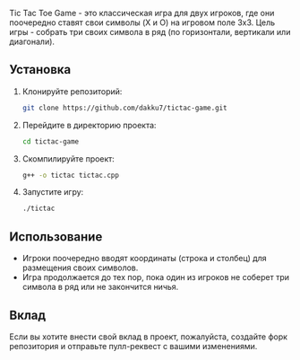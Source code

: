 Tic Tac Toe Game - это классическая игра для двух игроков, где они поочередно ставят свои символы (X и O) на игровом поле 3x3. Цель игры - собрать три своих символа в ряд (по горизонтали, вертикали или диагонали).

## Установка

1. Клонируйте репозиторий:
   ```bash
   git clone https://github.com/dakku7/tictac-game.git
   ```

2. Перейдите в директорию проекта:
   ```bash
   cd tictac-game
   ```

3. Скомпилируйте проект:
   ```bash
   g++ -o tictac tictac.cpp
   ```

4. Запустите игру:
   ```bash
   ./tictac
   ```

## Использование

- Игроки поочередно вводят координаты (строка и столбец) для размещения своих символов.
- Игра продолжается до тех пор, пока один из игроков не соберет три символа в ряд или не закончится ничья.

## Вклад

Если вы хотите внести свой вклад в проект, пожалуйста, создайте форк репозитория и отправьте пулл-реквест с вашими изменениями.
